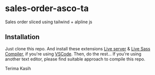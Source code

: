 # sales-order-asco-ta
Sales order sliced using tailwind + alpline js

## Installation
Just clone this repo.
And install these extensions [Live server](https://marketplace.visualstudio.com/items?itemName=ritwickdey.LiveServer) & [Live Sass Compiler](https://marketplace.visualstudio.com/items?itemName=ritwickdey.live-sass), if you're using [VSCode](https://code.visualstudio.com/). Then, do the rest...
If you're using another text editor, please find suitable approach to compile this repo.

Terima Kasih
